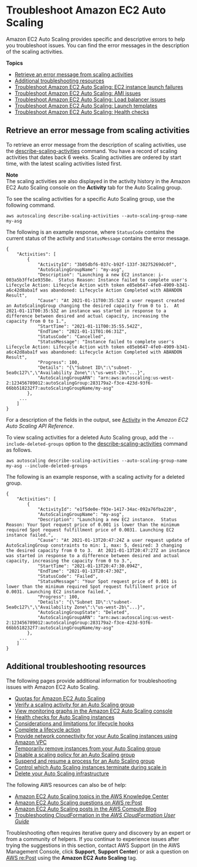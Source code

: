 # Troubleshoot Amazon EC2 Auto Scaling<a name="CHAP_Troubleshooting"></a>

Amazon EC2 Auto Scaling provides specific and descriptive errors to help you troubleshoot issues\. You can find the error messages in the description of the scaling activities\.

**Topics**
+ [Retrieve an error message from scaling activities](#RetrievingErrors)
+ [Additional troubleshooting resources](#additional-troubleshooting-resources)
+ [Troubleshoot Amazon EC2 Auto Scaling: EC2 instance launch failures](ts-as-instancelaunchfailure.md)
+ [Troubleshoot Amazon EC2 Auto Scaling: AMI issues](ts-as-ami.md)
+ [Troubleshoot Amazon EC2 Auto Scaling: Load balancer issues](ts-as-loadbalancer.md)
+ [Troubleshoot Amazon EC2 Auto Scaling: Launch templates](ts-as-launch-template.md)
+ [Troubleshoot Amazon EC2 Auto Scaling: Health checks](ts-as-healthchecks.md)

## Retrieve an error message from scaling activities<a name="RetrievingErrors"></a>

To retrieve an error message from the description of scaling activities, use the [describe\-scaling\-activities](https://docs.aws.amazon.com/cli/latest/reference/autoscaling/describe-scaling-activities.html) command\. You have a record of scaling activities that dates back 6 weeks\. Scaling activities are ordered by start time, with the latest scaling activities listed first\. 

**Note**  
The scaling activities are also displayed in the activity history in the Amazon EC2 Auto Scaling console on the **Activity** tab for the Auto Scaling group\.

To see the scaling activities for a specific Auto Scaling group, use the following command\. 

```
aws autoscaling describe-scaling-activities --auto-scaling-group-name my-asg
```

The following is an example response, where `StatusCode` contains the current status of the activity and `StatusMessage` contains the error message\.

```
{
    "Activities": [
        {
            "ActivityId": "3b05dbf6-037c-b92f-133f-38275269dc0f",
            "AutoScalingGroupName": "my-asg",
            "Description": "Launching a new EC2 instance: i-003a5b3ffe1e9358e.  Status Reason: Instance failed to complete user's Lifecycle Action: Lifecycle Action with token e85eb647-4fe0-4909-b341-a6c42d8aba1f was abandoned: Lifecycle Action Completed with ABANDON Result",
            "Cause": "At 2021-01-11T00:35:52Z a user request created an AutoScalingGroup changing the desired capacity from 0 to 1.  At 2021-01-11T00:35:53Z an instance was started in response to a difference between desired and actual capacity, increasing the capacity from 0 to 1.",
            "StartTime": "2021-01-11T00:35:55.542Z",
            "EndTime": "2021-01-11T01:06:31Z",
            "StatusCode": "Cancelled",
            "StatusMessage": "Instance failed to complete user's Lifecycle Action: Lifecycle Action with token e85eb647-4fe0-4909-b341-a6c42d8aba1f was abandoned: Lifecycle Action Completed with ABANDON Result",
            "Progress": 100,
            "Details": "{\"Subnet ID\":\"subnet-5ea0c127\",\"Availability Zone\":\"us-west-2b\"...}",
            "AutoScalingGroupARN": "arn:aws:autoscaling:us-west-2:123456789012:autoScalingGroup:283179a2-f3ce-423d-93f6-66bb518232f7:autoScalingGroupName/my-asg"
        },
     ...
    ]
}
```

For a description of the fields in the output, see [Activity](https://docs.aws.amazon.com/autoscaling/ec2/APIReference/API_Activity.html) in the *Amazon EC2 Auto Scaling API Reference*\.

To view scaling activities for a deleted Auto Scaling group, add the `--include-deleted-groups` option to the [describe\-scaling\-activities](https://docs.aws.amazon.com/cli/latest/reference/autoscaling/describe-scaling-activities.html) command as follows\. 

```
aws autoscaling describe-scaling-activities --auto-scaling-group-name my-asg --include-deleted-groups
```

The following is an example response, with a scaling activity for a deleted group\. 

```
{
    "Activities": [
        {
            "ActivityId": "e1f5de0e-f93e-1417-34ac-092a76fba220",
            "AutoScalingGroupName": "my-asg",
            "Description": "Launching a new EC2 instance.  Status Reason: Your Spot request price of 0.001 is lower than the minimum required Spot request fulfillment price of 0.0031. Launching EC2 instance failed.",
            "Cause": "At 2021-01-13T20:47:24Z a user request update of AutoScalingGroup constraints to min: 1, max: 5, desired: 3 changing the desired capacity from 0 to 3.  At 2021-01-13T20:47:27Z an instance was started in response to a difference between desired and actual capacity, increasing the capacity from 0 to 3.",
            "StartTime": "2021-01-13T20:47:30.094Z",
            "EndTime": "2021-01-13T20:47:30Z",
            "StatusCode": "Failed",
            "StatusMessage": "Your Spot request price of 0.001 is lower than the minimum required Spot request fulfillment price of 0.0031. Launching EC2 instance failed.",
            "Progress": 100,
            "Details": "{\"Subnet ID\":\"subnet-5ea0c127\",\"Availability Zone\":\"us-west-2b\"...}",
            "AutoScalingGroupState": "Deleted",
            "AutoScalingGroupARN": "arn:aws:autoscaling:us-west-2:123456789012:autoScalingGroup:283179a2-f3ce-423d-93f6-66bb518232f7:autoScalingGroupName/my-asg"
        },
     ...
    ]
}
```

## Additional troubleshooting resources<a name="additional-troubleshooting-resources"></a>

The following pages provide additional information for troubleshooting issues with Amazon EC2 Auto Scaling\.
+ [Quotas for Amazon EC2 Auto Scaling](ec2-auto-scaling-quotas.md) 
+ [Verify a scaling activity for an Auto Scaling group](as-verify-scaling-activity.md) 
+ [View monitoring graphs in the Amazon EC2 Auto Scaling console](viewing-monitoring-graphs.md) 
+ [Health checks for Auto Scaling instances](ec2-auto-scaling-health-checks.md) 
+ [Considerations and limitations for lifecycle hooks](lifecycle-hooks.md#lifecycle-hook-considerations)
+  [Complete a lifecycle action](completing-lifecycle-hooks.md)
+  [Provide network connectivity for your Auto Scaling instances using Amazon VPC](asg-in-vpc.md) 
+ [Temporarily remove instances from your Auto Scaling group](as-enter-exit-standby.md) 
+ [Disable a scaling policy for an Auto Scaling group](as-enable-disable-scaling-policy.md) 
+  [Suspend and resume a process for an Auto Scaling group](as-suspend-resume-processes.md) 
+ [Control which Auto Scaling instances terminate during scale in](as-instance-termination.md) 
+ [Delete your Auto Scaling infrastructure](as-process-shutdown.md) 

The following AWS resources can also be of help:
+ [Amazon EC2 Auto Scaling topics in the AWS Knowledge Center](https://aws.amazon.com/premiumsupport/knowledge-center/#AWS_Auto_Scaling) 
+ [Amazon EC2 Auto Scaling questions on AWS re:Post](https://repost.aws/tags/TA5Ef3s6KtTiqT0mCRhR79ig/amazon-ec-2-auto-scaling)
+ [Amazon EC2 Auto Scaling posts in the AWS Compute Blog](http://aws.amazon.com/blogs/compute/category/compute/auto-scaling/) 
+ [Troubleshooting CloudFormation in the *AWS CloudFormation User Guide*](https://docs.aws.amazon.com/AWSCloudFormation/latest/UserGuide/troubleshooting.html) 

Troubleshooting often requires iterative query and discovery by an expert or from a community of helpers\. If you continue to experience issues after trying the suggestions in this section, contact AWS Support \(in the AWS Management Console, click **Support**, **Support Center**\) or ask a question on [AWS re:Post](https://repost.aws/) using the **Amazon EC2 Auto Scaling** tag\.